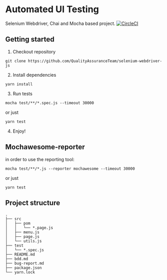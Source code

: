 # Automated UI Testing
Selenium Webdriver, Chai and Mocha based project.
[![CircleCI](https://circleci.com/gh/QualityAssuranceTeam/selenium-webdriver-js.svg?style=svg)](https://circleci.com/gh/QualityAssuranceTeam/selenium-webdriver-js)

## Getting started

1. Checkout repository
```
git clone https://github.com/QualityAssuranceTeam/selenium-webdriver-js
```
2. Install dependencies
```
yarn install
```
3. Run tests
```
mocha test/**/*.spec.js --timeout 30000
```
or just
```
yarn test
```
4. Enjoy!

## Mochawesome-reporter
in order to use the reporting tool:
```
mocha test/**/*.js --reporter mochawesome --timeout 30000
```
or just
```
yarn test
```

## Project structure
```
.
├── src
│   ├── pom
│   │   └── *.page.js
│   ├── menu.js
│   ├── page.js
│   └── utils.js
├── test
│   └── *.spec.js
├── README.md
├── bdd.md
├── bug-report.md
├── package.json
└── yarn.lock
```
